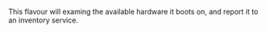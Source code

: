 This flavour will examing the available hardware it boots on, and report it to an inventory service.
